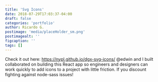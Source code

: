 ```yaml
---
title: 'Svg Icons'
date: 2018-07-29T17:03:37-04:00
draft: false
categories: 'portfolio'
author: Ricardo G.
postimage: 'media/placeHolder_sm.png'
postimagealt: ''
figcaption: ''
tags: []
---
```


Check it out here: https://nypl.github.io/dgx-svg-icons/
@edwin and I built collaborated on building this React app so engineers and designers can work quickly to add icons to a project with little friction. If you discount fighting against node-sass issues!
